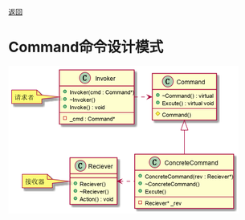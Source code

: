 [返回](../../README.md)

# Command命令设计模式

![UML](../../out/Behavior_model/Command/Command/Command.png)